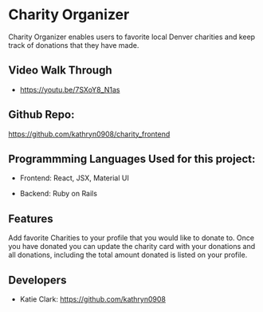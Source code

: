 # Charity Organizer

Charity Organizer enables users to favorite local Denver charities and keep track of donations that they have made. 

## Video Walk Through

- https://youtu.be/7SXoY8_N1as


## Github Repo:
https://github.com/kathryn0908/charity_frontend



## Programmming Languages Used for this project:

-   Frontend: React, JSX, Material UI

-   Backend: Ruby on Rails

## Features

Add favorite Charities to your profile that you would like to donate to. Once you have donated you can update the charity card with your donations and all donations, including the total amount donated is listed on your profile.



## Developers

- Katie Clark: https://github.com/kathryn0908




